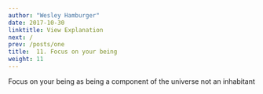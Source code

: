 ```yaml
---
author: "Wesley Hamburger"
date: 2017-10-30
linktitle: View Explanation
next: /
prev: /posts/one
title:  11. Focus on your being
weight: 11
---
```


Focus on your being as being a component of the universe not an inhabitant
